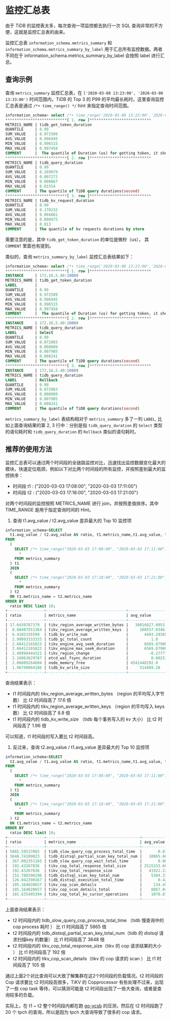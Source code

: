 # 监控汇总表

由于 TiDB 的监控表太多，每次查询一项监控都去执行一次 SQL 查询非常的不方便，这就是监控汇总表的由来。

监控汇总表 `information_schema.metrics_summary` 和 `information_schema.metrics_summary_by_label` 用于汇总所有监控数据。两者不同在于 information_schema.metrics_summary_by_label 会按照 label 进行汇总。

## 查询示例

查询 `metrics_summary` 监控汇总表，在  `['2020-03-08 13:23:00', '2020-03-08 13:33:00')`  时间范围内，TiDB 的 Top 3 的 P99 的平均最长耗时。这里查询监控汇总表是通过 `/*+ time_range() */`  hint 来指定查询时间范围。

```sql
information_schema> select /*+ time_range('2020-03-08 13:23:00','2020-03-08 13:33:00') */ * from `METRICS_SUMMARY` where metrics_name like 'tidb%duration' and avg_value > 0 and quantile=0.99  order by avg_value desc limit 3\G
***************************[ 1. row ]***************************
METRICS_NAME | tidb_get_token_duration
QUANTILE     | 0.99
SUM_VALUE    | 8.972509
AVG_VALUE    | 0.996945
MIN_VALUE    | 0.996515
MAX_VALUE    | 0.997458
COMMENT      |  The quantile of Duration (us) for getting token, it should be small until concurrency limit is reached(second)
***************************[ 2. row ]***************************
METRICS_NAME | tidb_query_duration
QUANTILE     | 0.99
SUM_VALUE    | 0.269079
AVG_VALUE    | 0.007272
MIN_VALUE    | 0.000667
MAX_VALUE    | 0.01554
COMMENT      | The quantile of TiDB query durations(second)
***************************[ 3. row ]***************************
METRICS_NAME | tidb_kv_request_duration
QUANTILE     | 0.99
SUM_VALUE    | 0.170232
AVG_VALUE    | 0.004601
MIN_VALUE    | 0.000975
MAX_VALUE    | 0.013
COMMENT      | The quantile of kv requests durations by store
```
需要注意的是，其中 `tidb_get_token_duration` 的单位是微秒（us）， 其 `COMMENT` 里面也有提到。

类似的，查询 `metrics_summary_by_label` 监控汇总表结果如下：

```sql 
information_schema> select /*+ time_range('2020-03-08 13:23:00','2020-03-08 13:33:00') */ * from `METRICS_SUMMARY_BY_LABEL` where metrics_name like 'tidb%duration' and avg_value > 0 and quantile=0.99  order by avg_value desc limit 10\G
***************************[ 1. row ]***************************
INSTANCE     | 172.16.5.40:10089
METRICS_NAME | tidb_get_token_duration
LABEL        |
QUANTILE     | 0.99
SUM_VALUE    | 8.972509
AVG_VALUE    | 0.996945
MIN_VALUE    | 0.996515
MAX_VALUE    | 0.997458
COMMENT      |  The quantile of Duration (us) for getting token, it should be small until concurrency limit is reached(second)
***************************[ 2. row ]***************************
INSTANCE     | 172.16.5.40:10089
METRICS_NAME | tidb_query_duration
LABEL        | Select
QUANTILE     | 0.99
SUM_VALUE    | 0.072083
AVG_VALUE    | 0.008009
MIN_VALUE    | 0.007905
MAX_VALUE    | 0.008241
COMMENT      | The quantile of TiDB query durations(second)
***************************[ 3. row ]***************************
INSTANCE     | 172.16.5.40:10089
METRICS_NAME | tidb_query_duration
LABEL        | Rollback
QUANTILE     | 0.99
SUM_VALUE    | 0.072083
AVG_VALUE    | 0.008009
MIN_VALUE    | 0.007905
MAX_VALUE    | 0.008241
COMMENT      | The quantile of TiDB query durations(second)
```

`metrics_summary_by_label` 表结构相对于 `metrics_summary` 多了一列 `LABEL`, 比如上面查询结果的第 2, 3 行中：分别是指 `tidb_query_duration` 的 `Select` 类型的语句耗时和 `tidb_query_duration` 的 `Rollback` 类似的语句耗时。

## 推荐的使用方法

监控汇总表可以通过两个时间段的全链路监控对比，迅速找出监控数据变化最大的模块，快速定位瓶颈，例如以下对比两个时间段的所有监控，并按照差别最大的监控排序：

* 时间段 t1 : ("2020-03-03 17:08:00", "2020-03-03 17:11:00")
* 时间段 t2 : ("2020-03-03 17:18:00", "2020-03-03 17:21:00")

对两个时间段的监控按照 METRICS_NAME 进行 join，并按照差值排序。其中 TIME_RANGE 是用于指定查询时间的 Hint。

1. 查询 t1.avg_value / t2.avg_value 差异最大的 Top 10 监控项

```sql
information_schema>SELECT 
  t1.avg_value / t2.avg_value AS ratio, t1.metrics_name,t1.avg_value, t2.avg_value,t2.comment
FROM 
  (
    SELECT /*+ time_range("2020-03-03 17:08:00", "2020-03-03 17:11:00")*/
      * 
    FROM metrics_summary
  ) t1 
  JOIN
  (
    SELECT /*+ time_range("2020-03-03 17:18:00", "2020-03-03 17:21:00")*/
      * 
    FROM metrics_summary
  ) t2
  ON t1.metrics_name = t2.metrics_name 
ORDER BY 
  ratio DESC limit 10;
+----------------+-----------------------------------+-------------------+-------------------+--------------------------------------------------------------------------+
| ratio          | metrics_name                      | avg_value         | avg_value         | comment                                                                  |
+----------------+-----------------------------------+-------------------+-------------------+--------------------------------------------------------------------------+
| 17.6439787379  | tikv_region_average_written_bytes |   30816827.0953   |    1746591.71568  | The average rate of writing bytes to Regions per TiKV instance           |
|  8.88407551364 | tikv_region_average_written_keys  |     108557.034612 |      12219.283193 | The average rate of written keys to Regions per TiKV instance            |
|  6.4105335594  | tidb_kv_write_num                 |       4493.293654 |        700.923505 | The quantile of kv write times per transaction execution                 |
|  2.99993333333 | tidb_gc_total_count               |          1.0      |          0.333341 | The total count of kv storage garbage collection time durations          |
|  2.66412165823 | tikv_engine_avg_seek_duration     |       6569.879007 |       2466.05818  | The time consumed when executing seek operation, the unit is microsecond |
|  2.66412165823 | tikv_engine_max_seek_duration     |       6569.879007 |       2466.05818  | The time consumed when executing seek operation, the unit is microsecond |
|  2.49994444321 | tikv_region_change                |         -0.277778 |         -0.111114 | The count of region change per TiKV instance                             |
|  2.16063829787 | etcd_wal_fsync_duration           |          0.002539 |          0.001175 | The quantile time consumed of writing WAL into the persistent storage    |
|  2.06089264604 | node_memory_free                  | 4541448192.0      | 2203631616.0      |                                                                          |
|  1.96749064186 | tidb_kv_write_size                |     514489.28     |     261495.159902 | The quantile of kv write size per transaction execution                  |
+----------------+-----------------------------------+-------------------+-------------------+--------------------------------------------------------------------------+
```

查询结果表示：

* t1 时间段内的 tikv_region_average_written_bytes （region 的平均写入字节数） 比 t2 时间段高了 17.6 倍
* t1 时间段内的 tikv_region_average_written_keys （region 的平均写入 keys 数） 比 t2 时间段高了 8.8 倍
* t1 时间段内的 tidb_kv_write_size （tidb 每个事务写入的 kv 大小） 比 t2 时间段高了 1.96 倍

可以知道，t1 时间段的写入要比 t2 时间段高。

1. 反过来，查询 t2.avg_value / t1.avg_value 差异最大的 Top 10 监控项

```sql
information_schema>SELECT 
  t2.avg_value / t1.avg_value AS ratio, t1.metrics_name,t1.avg_value, t2.avg_value,t2.comment
FROM 
  (
    SELECT /*+ time_range("2020-03-03 17:08:00", "2020-03-03 17:11:00")*/
      * 
    FROM metrics_summary
  ) t1 
  JOIN
  (
    SELECT /*+ time_range("2020-03-03 17:18:00", "2020-03-03 17:21:00")*/
      * 
    FROM metrics_summary
  ) t2
  ON t1.metrics_name = t2.metrics_name 
ORDER BY 
  ratio DESC limit 10;
+----------------+-----------------------------------------+----------------+------------------+---------------------------------------------------------------------------------------------+
| ratio          | metrics_name                            | avg_value      | avg_value        | comment                                                                                     |
+----------------+-----------------------------------------+----------------+------------------+---------------------------------------------------------------------------------------------+
| 5865.59537065  | tidb_slow_query_cop_process_total_time  |       0.016333 |        95.804724 | The total time of TiDB slow query statistics with slow query total cop process time(second) |
| 3648.74109023  | tidb_distsql_partial_scan_key_total_num |   10865.666667 |  39646004.4394   | The total num of distsql partial scan key numbers                                          |
|  267.002351165 | tidb_slow_query_cop_wait_total_time     |       0.003333 |         0.890008 | The total time of TiDB slow query statistics with slow query total cop wait time(second)    |
|  192.43267836  | tikv_cop_total_response_total_size      | 2515333.66667  | 484032394.445    |                                                                                             |
|  192.43267836  | tikv_cop_total_response_size            |   41922.227778 |   8067206.57408  |                                                                                             |
|  152.780296296 | tidb_distsql_scan_key_total_num         |    5304.333333 |    810397.618317 | The total num of distsql scan numbers                                                      |
|  126.042290167 | tidb_distsql_execution_total_time       |       0.421622 |        53.142143 | The total time of distsql execution(second)                                                 |
|  105.164020657 | tikv_cop_scan_details                   |     134.450733 |     14139.379665 |                                                                                             |
|  105.164020657 | tikv_cop_scan_details_total             |    8067.043981 |    848362.77991  |                                                                                             |
|  101.635495394 | tikv_cop_total_kv_cursor_operations     |    1070.875    |    108838.91113  |                                                                                             |
+----------------+-----------------------------------------+----------------+------------------+---------------------------------------------------------------------------------------------+
```

上面查询结果表示：

- t2 时间段内的 tidb_slow_query_cop_process_total_time （tidb 慢查询中的 cop process 耗时 ） 比 t1 时间段高了 5865 倍
- t2 时间段内的 tidb_distsql_partial_scan_key_total_num（tidb 的 distsql 请求扫描key 的数量） 比 t1 时间段高了 3648 倍
- t2 时间段内的 tikv_cop_total_response_size（tikv 的 cop 请求结果的大小 ） 比 t1 时间段高了 192 倍
- t2 时间段内的 tikv_cop_scan_details（tikv 的 cop 请求的 scan ） 比 t1 时间段高了 105 倍

通过上面2个对比查询可以大致了解集群在这2个时间段的负载情况。t2 时间段的 Cop 请求要比 t2 时间段高很多，TiKV 的 Copprocessor 有些处理不过来，出现了一些 cop task 等待，可以猜测可能是 t2 时间段出现了一些大查询，或者是查询较多的负载。

实际上，在 t1 ~ t2 整个时间段内都在跑 [go-ycsb](https://github.com/pingcap/go-ycsb) 的压测，然后在 t2 时间段跑了 20 个 tpch 的查询，所以是因为 tpch 大查询导致了很多的 cop 请求。
